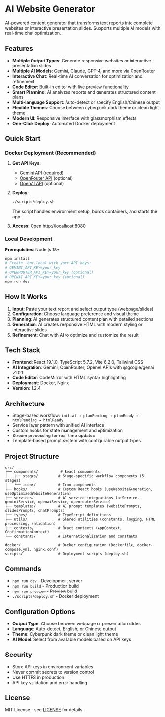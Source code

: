 # AI Website Generator

AI-powered content generator that transforms text reports into complete websites or interactive presentation slides. Supports multiple AI models with real-time chat optimization.

## Features

- **Multiple Output Types**: Generate responsive websites or interactive presentation slides
- **Multiple AI Models**: Gemini, Claude, GPT-4, and more via OpenRouter
- **Interactive Chat**: Real-time AI conversation for optimization and refinement
- **Code Editor**: Built-in editor with live preview functionality
- **Smart Planning**: AI analyzes reports and generates structured content plans
- **Multi-language Support**: Auto-detect or specify English/Chinese output
- **Flexible Themes**: Choose between cyberpunk dark theme or clean light theme
- **Modern UI**: Responsive interface with glassmorphism effects
- **One-Click Deploy**: Automated Docker deployment

## Quick Start

### Docker Deployment (Recommended)

1. **Get API Keys**:
   - [Gemini API](https://aistudio.google.com/app/apikey) (required)
   - [OpenRouter API](https://openrouter.ai/) (optional)
   - [OpenAI API](https://platform.openai.com/) (optional)

2. **Deploy**:
   ```bash
   ./scripts/deploy.sh
   ```
   The script handles environment setup, builds containers, and starts the app.

3. **Access**: Open http://localhost:8080

### Local Development

**Prerequisites**: Node.js 18+

```bash
npm install
# Create .env.local with your API keys:
# GEMINI_API_KEY=your_key
# OPENROUTER_API_KEY=your_key (optional)
# OPENAI_API_KEY=your_key (optional)
npm run dev
```

## How It Works

1. **Input**: Paste your text report and select output type (webpage/slides)
2. **Configuration**: Choose language preference and visual theme
3. **Planning**: AI generates structured content plan with detailed sections
4. **Generation**: AI creates responsive HTML with modern styling or interactive slides
5. **Refinement**: Chat with AI to optimize and customize the result

## Tech Stack

- **Frontend**: React 19.1.0, TypeScript 5.7.2, Vite 6.2.0, Tailwind CSS
- **AI Integration**: Gemini, OpenRouter, OpenAI APIs with @google/genai v1.0.1
- **Code Editor**: CodeMirror with HTML syntax highlighting
- **Deployment**: Docker, Nginx
- **Version**: 1.2.4

## Architecture

- Stage-based workflow: `initial → planPending → planReady → htmlPending → htmlReady`
- Service layer pattern with unified AI interface
- Custom hooks for state management and optimization
- Stream processing for real-time updates
- Template-based prompt system with configurable output types

## Project Structure

```
src/
├── components/          # React components
│   ├── stages/         # Stage-specific workflow components (5 stages)
│   └── icons/          # Icon components
├── hooks/              # Custom React hooks (useWebsiteGeneration, useOptimizedWebsiteGeneration)
├── services/           # AI service integrations (aiService, geminiService, openaiService, openrouterService)
├── templates/          # AI prompt templates (websitePrompts, slidesPrompts, chatPrompts)
├── types/              # TypeScript definitions
├── utils/              # Shared utilities (constants, logging, HTML processing, validation)
├── contexts/           # React contexts (AppContext, ConfirmationContext)
└── constants/          # Internationalization and constants

docker/                 # Docker configuration (Dockerfile, docker-compose.yml, nginx.conf)
scripts/                # Deployment scripts (deploy.sh)
```

## Commands

- `npm run dev` - Development server
- `npm run build` - Production build  
- `npm run preview` - Preview build
- `./scripts/deploy.sh` - Docker deployment

## Configuration Options

- **Output Type**: Choose between webpage or presentation slides
- **Language**: Auto-detect, English, or Chinese output
- **Theme**: Cyberpunk dark theme or clean light theme
- **AI Model**: Select from available models based on API keys

## Security

- Store API keys in environment variables
- Never commit secrets to version control
- Use HTTPS in production
- API key validation and error handling

## License

MIT License - see [LICENSE](LICENSE) for details.